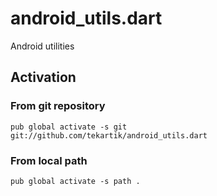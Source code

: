 # android_utils.dart

Android utilities

## Activation

### From git repository

    pub global activate -s git git://github.com/tekartik/android_utils.dart

### From local path

    pub global activate -s path .